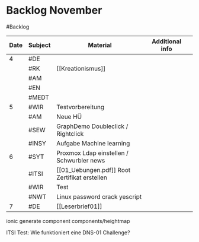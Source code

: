 # Backlog November
#Backlog 

| Date | Subject | Material                                      | Additional info |     |
| ---- | ------- | --------------------------------------------- | --------------- | --- |
| 4    | #DE     |                                               |                 |     |
|      | #RK     | [[Kreationismus]]                             |                 |     |
|      | #AM     |                                               |                 |     |
|      | #EN     |                                               |                 |     |
|      | #MEDT   |                                               |                 |     |
| 5    | #WIR    | Testvorbereitung                              |                 |     |
|      | #AM     | Neue HÜ                                       |                 |     |
|      | #SEW    | GraphDemo Doubleclick / Rightclick            |                 |     |
|      | #INSY   | Aufgabe Machine learning                      |                 |     |
| 6    | #SYT    | Proxmox Ldap einstellen / Schwurbler news     |                 |     |
|      | #ITSI   | [[01_Uebungen.pdf]] Root Zertifikat erstellen |                 |     |
|      | #WIR    | Test                                          |                 |     |
|      | #NWT    | Linux password crack yescript                 |                 |     |
| 7    | #DE     | [[Leserbrief01]]                              |                 |     |
ionic generate component components/heightmap

ITSI Test: Wie funktioniert eine DNS-01 Challenge? 